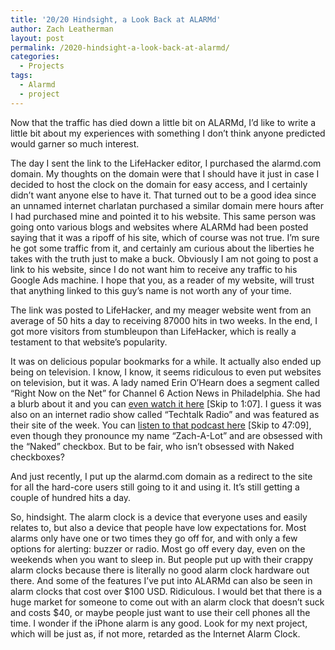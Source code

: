 ```yaml
---
title: '20/20 Hindsight, a Look Back at ALARMd'
author: Zach Leatherman
layout: post
permalink: /2020-hindsight-a-look-back-at-alarmd/
categories:
  - Projects
tags:
  - Alarmd
  - project
---
```


Now that the traffic has died down a little bit on ALARMd, I’d like to write a little bit about my experiences with something I don’t think anyone predicted would garner so much interest.

The day I sent the link to the LifeHacker editor, I purchased the alarmd.com domain. My thoughts on the domain were that I should have it just in case I decided to host the clock on the domain for easy access, and I certainly didn’t want anyone else to have it. That turned out to be a good idea since an unnamed internet charlatan purchased a similar domain mere hours after I had purchased mine and pointed it to his website. This same person was going onto various blogs and websites where ALARMd had been posted saying that it was a ripoff of his site, which of course was not true. I’m sure he got some traffic from it, and certainly am curious about the liberties he takes with the truth just to make a buck. Obviously I am not going to post a link to his website, since I do not want him to receive any traffic to his Google Ads machine. I hope that you, as a reader of my website, will trust that anything linked to this guy’s name is not worth any of your time.

The link was posted to LifeHacker, and my meager website went from an average of 50 hits a day to receiving 87000 hits in two weeks. In the end, I got more visitors from stumbleupon than LifeHacker, which is really a testament to that website’s popularity.

It was on delicious popular bookmarks for a while. It actually also ended up being on television. I know, I know, it seems ridiculous to even put websites on television, but it was. A lady named Erin O’Hearn does a segment called “Right Now on the Net” for Channel 6 Action News in Philadelphia. She had a blurb about it and you can [even watch it here][1] [Skip to 1:07]. I guess it was also on an internet radio show called “Techtalk Radio” and was featured as their site of the week. You can [listen to that podcast here][2] [Skip to 47:09], even though they pronounce my name “Zach-A-Lot” and are obsessed with the “Naked” checkbox. But to be fair, who isn’t obsessed with Naked checkboxes?

 [1]: http://rightnow.6abc.com/2007/06/great-discoveri.html
 [2]: http://www.techtalkradio.com/podcast/07152007.mp3

And just recently, I put up the alarmd.com domain as a redirect to the site for all the hard-core users still going to it and using it. It’s still getting a couple of hundred hits a day. 

So, hindsight. The alarm clock is a device that everyone uses and easily relates to, but also a device that people have low expectations for. Most alarms only have one or two times they go off for, and with only a few options for alerting: buzzer or radio. Most go off every day, even on the weekends when you want to sleep in. But people put up with their crappy alarm clocks because there is literally no good alarm clock hardware out there. And some of the features I’ve put into ALARMd can also be seen in alarm clocks that cost over $100 USD. Ridiculous. I would bet that there is a huge market for someone to come out with an alarm clock that doesn’t suck and costs $40, or maybe people just want to use their cell phones all the time. I wonder if the iPhone alarm is any good. Look for my next project, which will be just as, if not more, retarded as the Internet Alarm Clock.